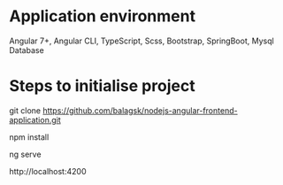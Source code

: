 
# Application environment

Angular 7+, Angular CLI, TypeScript, Scss, Bootstrap, SpringBoot, Mysql Database


# Steps to initialise project

git clone https://github.com/balagsk/nodejs-angular-frontend-application.git

npm install

ng serve 

http://localhost:4200
